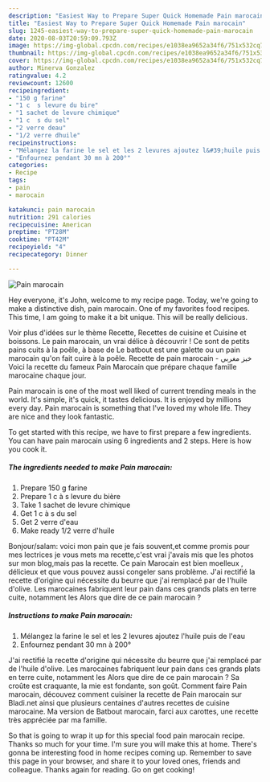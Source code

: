 ```yaml
---
description: "Easiest Way to Prepare Super Quick Homemade Pain marocain"
title: "Easiest Way to Prepare Super Quick Homemade Pain marocain"
slug: 1245-easiest-way-to-prepare-super-quick-homemade-pain-marocain
date: 2020-08-03T20:59:09.793Z
image: https://img-global.cpcdn.com/recipes/e1038ea9652a34f6/751x532cq70/pain-marocain-photo-principale-de-la-recette.jpg
thumbnail: https://img-global.cpcdn.com/recipes/e1038ea9652a34f6/751x532cq70/pain-marocain-photo-principale-de-la-recette.jpg
cover: https://img-global.cpcdn.com/recipes/e1038ea9652a34f6/751x532cq70/pain-marocain-photo-principale-de-la-recette.jpg
author: Minerva Gonzalez
ratingvalue: 4.2
reviewcount: 12600
recipeingredient:
- "150 g farine"
- "1 c  s levure du bire"
- "1 sachet de levure chimique"
- "1 c  s du sel"
- "2 verre deau"
- "1/2 verre dhuile"
recipeinstructions:
- "Mélangez la farine le sel et les 2 levures ajoutez l&#39;huile puis de l&#39;eau"
- "Enfournez pendant 30 mn à 200°"
categories:
- Recipe
tags:
- pain
- marocain

katakunci: pain marocain 
nutrition: 291 calories
recipecuisine: American
preptime: "PT28M"
cooktime: "PT42M"
recipeyield: "4"
recipecategory: Dinner

---
```



![Pain marocain](https://img-global.cpcdn.com/recipes/e1038ea9652a34f6/751x532cq70/pain-marocain-photo-principale-de-la-recette.jpg)

Hey everyone, it's John, welcome to my recipe page. Today, we're going to make a distinctive dish, pain marocain. One of my favorites food recipes. This time, I am going to make it a bit unique. This will be really delicious.

Voir plus d&#39;idées sur le thème Recette, Recettes de cuisine et Cuisine et boissons. Le pain marocain, un vrai délice à découvrir ! Ce sont de petits pains cuits à la poêle, à base de Le batbout est une galette ou un pain marocain qu&#39;on fait cuire à la poêle. Recette de pain marocain - خبز مغربي Voici la recette du fameux Pain Marocain que prépare chaque famille marocaine chaque jour.

Pain marocain is one of the most well liked of current trending meals in the world. It's simple, it's quick, it tastes delicious. It is enjoyed by millions every day. Pain marocain is something that I've loved my whole life. They are nice and they look fantastic.


To get started with this recipe, we have to first prepare a few ingredients. You can have pain marocain using 6 ingredients and 2 steps. Here is how you cook it.

<!--inarticleads1-->

##### The ingredients needed to make Pain marocain:

1. Prepare 150 g farine
1. Prepare 1 c à s levure du bière
1. Take 1 sachet de levure chimique
1. Get 1 c à s du sel
1. Get 2 verre d&#39;eau
1. Make ready 1/2 verre d&#39;huile


Bonjour/salam: voici mon pain que je fais souvent,et comme promis pour mes lectrices je vous mets ma recette,c&#39;est vrai j&#39;avais mis que les photos sur mon blog,mais pas la recette. Ce pain Marocain est bien moelleux , délicieux et que vous pouvez aussi congeler sans problème. J&#39;ai rectifié la recette d&#39;origine qui nécessite du beurre que j&#39;ai remplacé par de l&#39;huile d&#39;olive. Les marocaines fabriquent leur pain dans ces grands plats en terre cuite, notamment les Alors que dire de ce pain marocain ? 

<!--inarticleads2-->

##### Instructions to make Pain marocain:

1. Mélangez la farine le sel et les 2 levures ajoutez l&#39;huile puis de l&#39;eau
1. Enfournez pendant 30 mn à 200°


J&#39;ai rectifié la recette d&#39;origine qui nécessite du beurre que j&#39;ai remplacé par de l&#39;huile d&#39;olive. Les marocaines fabriquent leur pain dans ces grands plats en terre cuite, notamment les Alors que dire de ce pain marocain ? Sa croûte est craquante, la mie est fondante, son goût. Comment faire Pain marocain, découvez comment cuisiner la recette de Pain marocain sur Bladi.net ainsi que plusieurs centaines d&#39;autres recettes de cuisine marocaine. Ma version de Batbout marocain, farci aux carottes, une recette très appréciée par ma famille. 

So that is going to wrap it up for this special food pain marocain recipe. Thanks so much for your time. I'm sure you will make this at home. There's gonna be interesting food in home recipes coming up. Remember to save this page in your browser, and share it to your loved ones, friends and colleague. Thanks again for reading. Go on get cooking!
